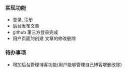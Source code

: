 ### 实现功能
* 登录, 注册
* 后台发布文章
* github 第三方登录完成
* 用户页面的创建 文章的修改删除

### 待办事项
* 增加后台管理博客功能(用户能够管理自己博客增删改除)